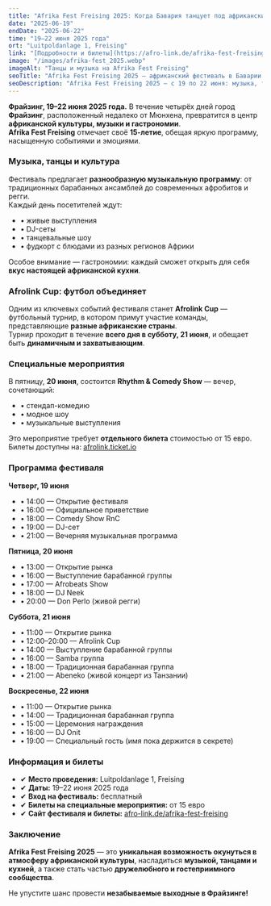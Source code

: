 ```yaml
---
title: "Afrika Fest Freising 2025: Когда Бавария танцует под африканские ритмы"
date: "2025-06-19"
endDate: "2025-06-22"
time: "19–22 июня 2025 года"
ort: "Luitpoldanlage 1, Freising"
link: "[Подробности и билеты](https://afro-link.de/afrika-fest-freising)"
image: "/images/afrika-fest_2025.webp"
imageAlt: "Танцы и музыка на Afrika Fest Freising"
seoTitle: "Afrika Fest Freising 2025 — африканский фестиваль в Баварии с 19 по 22 июня"
seoDescription: "Afrika Fest Freising 2025 — с 19 по 22 июня: музыка, танцы, кухня, футбольный турнир Afrolink Cup и шоу Rhythm & Comedy. Вход свободный!"
---
```


**Фрайзинг, 19–22 июня 2025 года.** В течение четырёх дней город **Фрайзинг**, расположенный недалеко от Мюнхена, превратится в центр **африканской культуры, музыки и гастрономии**.  
**Afrika Fest Freising** отмечает своё **15-летие**, обещая яркую программу, насыщенную событиями и эмоциями.

### Музыка, танцы и культура

Фестиваль предлагает **разнообразную музыкальную программу**: от традиционных барабанных ансамблей до современных афробитов и регги.  
Каждый день посетителей ждут:

- • живые выступления  
- • DJ-сеты  
- • танцевальные шоу  
- • фудкорт с блюдами из разных регионов Африки  

Особое внимание — гастрономии: каждый сможет открыть для себя **вкус настоящей африканской кухни**.

### Afrolink Cup: футбол объединяет

Одним из ключевых событий фестиваля станет **Afrolink Cup** — футбольный турнир, в котором примут участие команды, представляющие **разные африканские страны**.  
Турнир проходит в течение **всего дня в субботу, 21 июня**, и обещает быть **динамичным и захватывающим**.

### Специальные мероприятия

В пятницу, **20 июня**, состоится **Rhythm & Comedy Show** — вечер, сочетающий:

- • стендап-комедию  
- • модное шоу  
- • музыкальные выступления  

Это мероприятие требует **отдельного билета** стоимостью от 15 евро.  
Билеты доступны на: [afrolink.ticket.io](https://afrolink.ticket.io)

### Программа фестиваля

**Четверг, 19 июня**  
- • 14:00 — Открытие фестиваля  
- • 16:00 — Официальное приветствие  
- • 18:00 — Comedy Show RnC  
- • 19:00 — DJ-сет  
- • 21:00 — Вечерняя музыкальная программа  

**Пятница, 20 июня**  
- • 13:00 — Открытие рынка  
- • 16:00 — Выступление барабанной группы  
- • 17:00 — Afrobeats Show  
- • 18:00 — DJ Neek  
- • 20:00 — Don Perlo (живой регги)  

**Суббота, 21 июня**  
- • 11:00 — Открытие рынка  
- • 12:00–20:00 — Afrolink Cup  
- • 14:00 — Выступление барабанной группы  
- • 16:00 — Samba группа  
- • 18:00 — Традиционная барабанная группа  
- • 21:00 — Abeneko (живой концерт из Танзании)  

**Воскресенье, 22 июня**  
- • 11:00 — Открытие рынка  
- • 14:00 — Традиционная барабанная группа  
- • 15:00 — Церемония награждения  
- • 16:00 — DJ Onit  
- • 19:00 — Специальный гость (имя пока держится в секрете)  

### Информация и билеты

- ✔ **Место проведения:** Luitpoldanlage 1, Freising  
- ✔ **Даты:** 19–22 июня 2025 года  
- ✔ **Вход на фестиваль:** бесплатный  
- ✔ **Билеты на специальные мероприятия:** от 15 евро  
- ✔ **Сайт фестиваля и билеты:** [afro-link.de/afrika-fest-freising](https://afro-link.de/afrika-fest-freising)  

### Заключение

**Afrika Fest Freising 2025** — это **уникальная возможность окунуться в атмосферу африканской культуры**, насладиться **музыкой, танцами и кухней**, а также стать частью **дружелюбного и гостеприимного сообщества**.  

Не упустите шанс провести **незабываемые выходные в Фрайзинге!**
